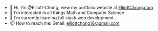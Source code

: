 - 👋 Hi, I’m @Elliott-Chong, view my portfolio website at [ElliottChong.com](https://www.elliottchong.com)
- 👀 I’m interested in all things Math and Computer Science
- 🌱 I’m currently learning full stack web development.
- 📫 How to reach me: 
Gmail: elliottchong16@gmail.com

<!---
Elliott-Chong/Elliott-Chong is a ✨ special ✨ repository because its `README.md` (this file) appears on your GitHub profile.
You can click the Preview link to take a look at your changes.
--->
